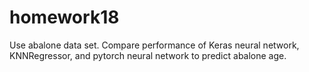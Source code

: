 # homework18
Use abalone data set. Compare performance of Keras neural network, KNNRegressor, and pytorch neural network to predict abalone age.
